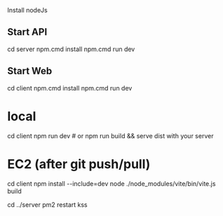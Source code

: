 Install nodeJs

## Start API
cd server
npm.cmd install
npm.cmd run dev

## Start Web
cd client
npm.cmd install
npm.cmd run dev



# local
cd client
npm run dev   # or npm run build && serve dist with your server

# EC2 (after git push/pull)
cd client
npm install --include=dev
node ./node_modules/vite/bin/vite.js build

cd ../server
pm2 restart kss
